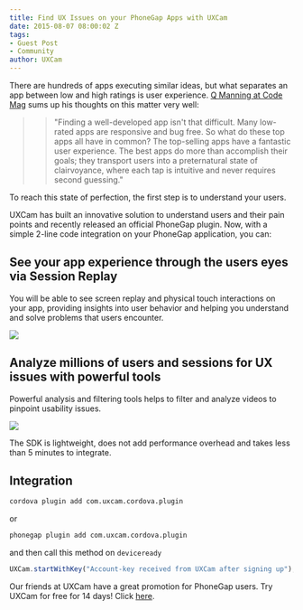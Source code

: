 ```yaml
---
title: Find UX Issues on your PhoneGap Apps with UXCam
date: 2015-08-07 08:00:02 Z
tags:
- Guest Post
- Community
author: UXCam
---
```


There are hundreds of apps executing similar ideas, but what separates an app between low and high ratings is user experience. [Q Manning at Code Mag](http://www.codemag.com/Article/1401041) sums up his thoughts on this matter very well:

>>"Finding a well-developed app isn't that difficult. Many low-rated apps are responsive and bug free. So what do these top apps all have in common? The top-selling apps have a fantastic user experience. The best apps do more than accomplish their goals; they transport users into a preternatural state of clairvoyance, where each tap is intuitive and never requires second guessing."

To reach this state of perfection, the first step is to understand your users.

UXCam has built an innovative solution to understand users and their pain points and recently released an official PhoneGap plugin. Now, with a simple 2-line code integration on your PhoneGap application, you can:

## See your app experience through the users eyes via Session Replay

You will be able to see screen replay and physical touch interactions on your app, providing insights into user behavior and helping you understand and solve problems that users encounter.

![](/blog/uploads/2015-08/UXCam.gif)

## Analyze millions of users and sessions for UX issues with powerful tools

Powerful analysis and filtering tools helps to filter and analyze videos to pinpoint usability issues.

![](/blog/uploads/2015-08/Find_UX_issues.png)

The SDK is lightweight, does not add performance overhead and takes less than 5 minutes to integrate.

## Integration

```sh
cordova plugin add com.uxcam.cordova.plugin
```

or

```sh
phonegap plugin add com.uxcam.cordova.plugin
```

and then call this method on `deviceready`

```js
UXCam.startWithKey("Account-key received from UXCam after signing up");
```

Our friends at UXCam have a great promotion for PhoneGap users. Try UXCam for free for 14 days! Click [here](https://dashboard.uxcam.com/signup).
